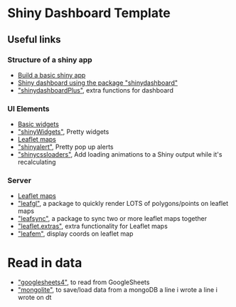 # Shiny Dashboard Template

## Useful links
### Structure of a shiny app
- [Build a basic shiny app](https://shiny.rstudio.com/articles/build.html)
- [Shiny dashboard using the package "shinydashboard"](https://rstudio.github.io/shinydashboard/get_started.html)
- ["shinydashboardPlus"](https://rinterface.github.io/shinydashboardPlus/articles/shinydashboardPlus.html), extra functions for dashboard


### UI Elements
- [Basic widgets](https://shiny.rstudio.com/tutorial/written-tutorial/lesson3/)
- ["shinyWidgets"](https://dreamrs.github.io/shinyWidgets/), Pretty widgets
- [Leaflet maps](https://rstudio.github.io/leaflet/shiny.html)
- ["shinyalert"](https://github.com/daattali/shinyalert), Pretty pop up alerts
- ["shinycssloaders"](https://github.com/daattali/shinycssloaders), Add loading animations to a Shiny output while it's recalculating


### Server
- [Leaflet maps](https://rstudio.github.io/leaflet/shiny.html)
- ["leafgl"](https://github.com/r-spatial/leafgl), a package to quickly render LOTS of polygons/points on leaflet maps
- ["leafsync"](https://github.com/r-spatial/leafsync), a package to sync two or more leaflet maps together
- ["leaflet.extras"](https://bhaskarvk.github.io/leaflet.extras/), extra functionality for Leaflet maps
- ["leafem"](https://cran.r-project.org/web/packages/leafem/index.html), display coords on leaflet map

# Read in data
- ["googlesheets4"](https://googlesheets4.tidyverse.org/), to read from GoogleSheets
- ["mongolite"](https://jeroen.github.io/mongolite/), to save/load data from a mongoDB
a line i wrote
a line i wrote on dt
